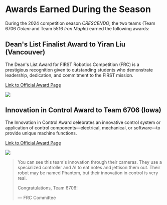 # Awards Earned During the Season

During the 2024 competition season *CRESCENDO*, the two teams (Team 6706 *Golem* and Team 5516 *Iron Maple*) earned the following awards:

## Dean's List Finalist Award to Yiran Liu (Vancouver)

The Dean's List Award for FIRST Robotics Competition (FRC) is a prestigious recognition given to outstanding students who demonstrate leadership, dedication, and commitment to the FIRST mission.

[Link to Official Award Page](https://frc-events.firstinspires.org/2024/BCVI/awards)

![](https://github.com/Shenzhen-Robotics-Alliance/2024_Iron_Maple_5516_FRC_Canadian_Pacific_Foto/blob/main/firstBatch/competition/P1030072-%E5%B7%B2%E5%A2%9E%E5%BC%BA-NR.png?raw=true)

## Innovation in Control Award to Team 6706 (Iowa)

The Innovation in Control Award celebrates an innovative control system or application of control components—electrical, mechanical, or software—to provide unique machine functions.


[Link to Official Award Page](https://frc-events.firstinspires.org/2024/IACF/awards)

![](https://github.com/Shenzhen-Robotics-Alliance/FRC2024-RobotCode/blob/main/IIC%20Award.jpg?raw=true)

> You can see this team's innovation through their cameras. They use a specialized controller and AI to eat notes and jettison them out. Their robot may be named Phantom, but their innovation in control is very real.
>
> Congratulations, Team 6706!
>
> — FRC Committee
